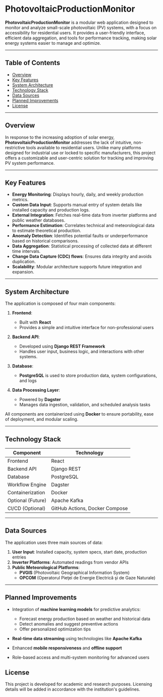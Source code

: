 # PhotovoltaicProductionMonitor

**PhotovoltaicProductionMonitor** is a modular web application designed to monitor and analyze small-scale photovoltaic (PV) systems, with a focus on accessibility for residential users. It provides a user-friendly interface, efficient data aggregation, and tools for performance tracking, making solar energy systems easier to manage and optimize.

---

## Table of Contents

- [Overview](#overview)
- [Key Features](#key-features)
- [System Architecture](#system-architecture)
- [Technology Stack](#technology-stack)
- [Data Sources](#data-sources)
- [Planned Improvements](#planned-improvements)
- [License](#license)

---

## Overview

In response to the increasing adoption of solar energy, **PhotovoltaicProductionMonitor** addresses the lack of intuitive, non-restrictive tools available to residential users. Unlike many platforms designed for industrial use or locked to specific manufacturers, this project offers a customizable and user-centric solution for tracking and improving PV system performance.

---

## Key Features

- **Energy Monitoring**: Displays hourly, daily, and weekly production metrics.
- **Custom Data Input**: Supports manual entry of system details like installed capacity and production logs.
- **External Integration**: Fetches real-time data from inverter platforms and public weather databases.
- **Performance Estimation**: Correlates technical and meteorological data to estimate theoretical production.
- **Anomaly Detection**: Identifies potential faults or underperformance based on historical comparisons.
- **Data Aggregation**: Statistical processing of collected data at different time intervals.
- **Change Data Capture (CDC) flows**: Ensures data integrity and avoids duplication.
- **Scalability**: Modular architecture supports future integration and expansion.

---

## System Architecture

The application is composed of four main components:

1. **Frontend**:  
   - Built with **React**  
   - Provides a simple and intuitive interface for non-professional users

2. **Backend API**:  
   - Developed using **Django REST Framework**  
   - Handles user input, business logic, and interactions with other systems.

3. **Database**:  
   - **PostgreSQL** is used to store production data, system configurations, and logs

4. **Data Processing Layer**:  
   - Powered by **Dagster**  
   - Manages data ingestion, validation, and scheduled analysis tasks

All components are containerized using **Docker** to ensure portability, ease of deployment, and modular scaling.

---

## Technology Stack

| Component        | Technology          |
|------------------|---------------------|
| Frontend         | React               |
| Backend API      | Django REST         |
| Database         | PostgreSQL          |
| Workflow Engine  | Dagster             |
| Containerization | Docker              |
| Optional (Future)| Apache Kafka        |
| CI/CD (Optional) | GitHub Actions, Docker Compose |

---

## Data Sources

The application uses three main sources of data:

1. **User Input**: Installed capacity, system specs, start date, production entries
2. **Inverter Platforms**: Automated readings from vendor APIs
3. **Public Meteorological Platforms**:  
   - **PVGIS** (Photovoltaic Geographical Information System)  
   - **OPCOM** (Operatorul Pieţei de Energie Electrică şi de Gaze Naturale)

---

## Planned Improvements

- Integration of **machine learning models** for predictive analytics:
  - Forecast energy production based on weather and historical data
  - Detect anomalies and suggest preventive actions
  - Offer personalized optimization tips

- **Real-time data streaming** using technologies like **Apache Kafka**

- Enhanced **mobile responsiveness** and **offline support**

- Role-based access and multi-system monitoring for advanced users

## License

This project is developed for academic and research purposes. Licensing details will be added in accordance with the institution's guidelines.
